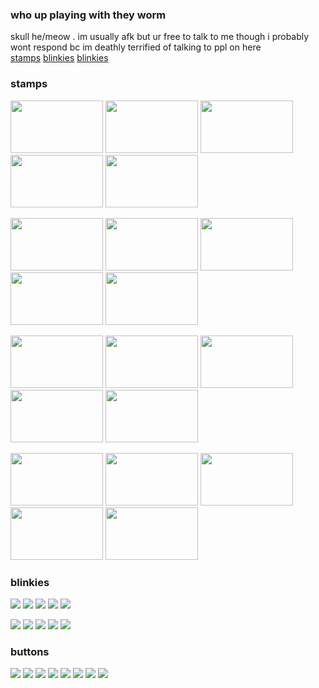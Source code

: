 ### who up playing with they worm <br>
skull he/meow . im usually afk but ur free to talk to me though i probably wont respond bc im deathly terrified of talking to ppl on here<br>
<a href="https://github.com/lockerhead/lockerhead/edit/main/README.md#stamps">stamps</a> <a href="https://github.com/lockerhead/lockerhead/blob/main/README.md#blinkies">blinkies</a> <a href="https://github.com/lockerhead/lockerhead/edit/main/README.md#blinkies">blinkies</a>

### stamps
<img width="148px" height="84px" src="https://cdn.discordapp.com/attachments/979907507298398248/1117539171213521007/jesussaysnotohomestuck.png"> <img width="148px" height="84px" src="https://cdn.discordapp.com/attachments/979907507298398248/1117538096527982733/kaworugrill.png"> <img width="148px" height="84px" src="https://cdn.discordapp.com/attachments/979907507298398248/1117539543705460866/isupportyaoi.png"> <img width="148px" height="84px" src="https://cdn.discordapp.com/attachments/979907507298398248/1117539171591016558/jon.gif"> <img width="148px" height="84px" src="https://cdn.discordapp.com/attachments/979907507298398248/1117266294148976730/eddashdastamp.png"><br>

<img width="148px" height="84px" src="https://cdn.discordapp.com/attachments/979907507298398248/1117267443866411108/usethunderbolt.png"> <img width="148px" height="84px" src="https://cdn.discordapp.com/attachments/979907507298398248/1117547866861346816/absol.gif"> <img width="148px" height="84px" src="https://cdn.discordapp.com/attachments/979907507298398248/1117546027797450832/gallade.gif"> <img width="148px" height="84px" src="https://cdn.discordapp.com/attachments/979907507298398248/1049464996934996018/primarina.gif"> <img width="148px" height="84px" src="https://cdn.discordapp.com/attachments/979907507298398248/1117548157790859284/wewillfuckingkillyou.png"><br>

<img width="148px" height="84px" src="https://cdn.discordapp.com/attachments/979907507298398248/1045760157822488658/ibotherpeople.png"> <img width="148px" height="84px" src="https://cdn.discordapp.com/attachments/979907507298398248/1045761264384753664/macncheese.png"> <img width="148px" height="84px" src="https://cdn.discordapp.com/attachments/979907507298398248/1117521449624801323/transflag.gif"> <img width="148px" height="84px" src="https://cdn.discordapp.com/attachments/979907507298398248/1117523085185257642/tumblr_pucyp2bO441xwjivko8_100.png"> <img width="148px" height="84px" src="https://cdn.discordapp.com/attachments/979907507298398248/1117552172171808821/homelessstyle.gif">

<img width="148px" height="84px" src="https://cdn.discordapp.com/attachments/979907507298398248/1117992246843809853/68747470733a2f2f6b696368692e6e656f6369746965732e6f72672f622f626565677374616d707a32332e676966.gif"> <img width="148px" height="84px" src="https://cdn.discordapp.com/attachments/979907507298398248/1117992293308301462/sharksarecool.png"> <img width="148px" height="84px" src="https://cdn.discordapp.com/attachments/979907507298398248/1117992305966710795/rainbow.png"> <img width="148px" height="84px" src="https://cdn.discordapp.com/attachments/979907507298398248/1117992317639479379/mongusstamp.png"> <img width="148px" height="84px" src="https://cdn.discordapp.com/attachments/979907507298398248/1117992972278059028/imjustdie.png">

### blinkies
<img src="https://cdn.discordapp.com/attachments/979907507298398248/1015660401729486908/boofnhooBlinkieObsession.gif"> <img src="https://cdn.discordapp.com/attachments/979907507298398248/1010967787008696320/blinktastic_smilecuz.gif"> <img src="https://cdn.discordapp.com/attachments/979907507298398248/1008714038471049236/ezgif-1-4fa278155a.gif"> <img src="https://cdn.discordapp.com/attachments/979907507298398248/1036299452715114567/internetloserblinky.gif"> <img src="https://cdn.discordapp.com/attachments/979907507298398248/1051295810404503572/bitchpiss.gif"><br>

<img src="https://cdn.discordapp.com/attachments/979907507298398248/1117522827021660190/tumblr_pnnp311kAN1wjbxyqo6_250.gif"> <img src="https://cdn.discordapp.com/attachments/979907507298398248/1036303867484323870/Blinkie_143__site_.gif"> <img src="https://cdn.discordapp.com/attachments/979907507298398248/1036298634850992148/droppedblinky.gif"> <img src="https://cdn.discordapp.com/attachments/979907507298398248/1010967726870761512/blinkylaundry.gif"> <img src="https://media.discordapp.net/attachments/979907507298398248/1008714530882330755/ezgif-4-bdc1244c97.gif?width=187&height=25">

### buttons
<img src="https://cdn.discordapp.com/attachments/979907507298398248/1049457286604652564/17776.gif"> <img src="https://cdn.discordapp.com/attachments/979907507298398248/1117554188679909457/SKELETON.gif"> <img src="https://cdn.discordapp.com/attachments/979907507298398248/1117554155393908746/3ds.png"> <img src="https://cdn.discordapp.com/attachments/979907507298398248/1117554300411977858/sylveon.gif"> <img src="https://cdn.discordapp.com/attachments/979907507298398248/1117554239863001178/PISS.gif"> <img src="https://cdn.discordapp.com/attachments/979907507298398248/1117554280849747978/tetris.gif"> <img src="https://cdn.discordapp.com/attachments/979907507298398248/1117554199492821132/winxp.gif"> <img src="https://cdn.discordapp.com/attachments/979907507298398248/1117554312965521549/yumenikki5.gif">

